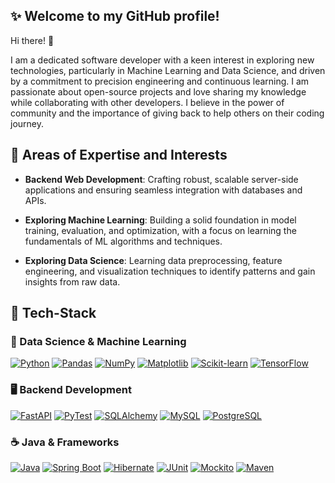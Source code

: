 ## ✨ **Welcome to my GitHub profile!**

Hi there! 👋

I am a dedicated software developer with a keen interest in exploring new technologies, particularly in Machine Learning and Data Science, and driven by a commitment to precision engineering and continuous learning. I am passionate about open-source projects and love sharing my knowledge while collaborating with other developers. I believe in the power of community and the importance of giving back to help others on their coding journey.

## 🌟 Areas of Expertise and Interests

- **Backend Web Development**: Crafting robust, scalable server-side applications and ensuring seamless integration with databases and APIs.

- **Exploring Machine Learning**: Building a solid foundation in model training, evaluation, and optimization, with a focus on learning the fundamentals of ML algorithms and techniques.

- **Exploring Data Science**: Learning data preprocessing, feature engineering, and visualization techniques to identify patterns and gain insights from raw data.


## 🚀 Tech-Stack

### 🐍 Data Science & Machine Learning
[![Python](https://img.shields.io/badge/Python-3776AB?style=for-the-badge&logo=python&logoColor=white)](https://www.python.org)
[![Pandas](https://img.shields.io/badge/Pandas-2C2C2C?style=for-the-badge&logo=pandas&logoColor=white)](https://pandas.pydata.org/)
[![NumPy](https://img.shields.io/badge/NumPy-4D77CF?style=for-the-badge&logo=numpy&logoColor=white)](https://numpy.org/)
[![Matplotlib](https://img.shields.io/badge/Matplotlib-11557C?style=for-the-badge&logo=plotly&logoColor=white)](https://matplotlib.org/)
[![Scikit-learn](https://img.shields.io/badge/Scikit--learn-F7931E?style=for-the-badge&logo=scikitlearn&logoColor=white)](https://scikit-learn.org/)
[![TensorFlow](https://img.shields.io/badge/TensorFlow-FF6F00?style=for-the-badge&logo=tensorflow&logoColor=white)](https://www.tensorflow.org/)

### 🖥️ Backend Development  
[![FastAPI](https://img.shields.io/badge/FastAPI-009688?style=for-the-badge&logo=fastapi&logoColor=white)](https://fastapi.tiangolo.com)
[![PyTest](https://img.shields.io/badge/PyTest-0A9EDC?style=for-the-badge&logo=pytest&logoColor=white)](https://docs.pytest.org/en/6.2.x/)
[![SQLAlchemy](https://img.shields.io/badge/SQLAlchemy-DB4F0B?style=for-the-badge&logo=python&logoColor=white)](https://www.sqlalchemy.org)
[![MySQL](https://img.shields.io/badge/MySQL-4479A1?style=for-the-badge&logo=mysql&logoColor=white)](https://www.mysql.com)
[![PostgreSQL](https://img.shields.io/badge/PostgreSQL-316192?style=for-the-badge&logo=postgresql&logoColor=white)](https://www.postgresql.org)

### ☕ Java & Frameworks  
[![Java](https://img.shields.io/badge/Java-ED8B00?style=for-the-badge&logo=openjdk&logoColor=white)](https://www.java.com)
[![Spring Boot](https://img.shields.io/badge/Spring%20Boot-6DB33F?style=for-the-badge&logo=springboot&logoColor=white)](https://spring.io/projects/spring-boot)
[![Hibernate](https://img.shields.io/badge/Hibernate-59666C?style=for-the-badge&logo=hibernate&logoColor=white)](https://hibernate.org/)
[![JUnit](https://img.shields.io/badge/JUnit-25A162?style=for-the-badge&logo=testing-library&logoColor=white)](https://junit.org/junit5/)
[![Mockito](https://img.shields.io/badge/Mockito-5A5A5A?style=for-the-badge&logo=mockito&logoColor=white)](https://site.mockito.org)
[![Maven](https://img.shields.io/badge/Maven-C71A36?style=for-the-badge&logo=apachemaven&logoColor=white)](https://maven.apache.org)
